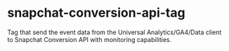 # snapchat-conversion-api-tag
Tag that send the event data from the Universal Analytics/GA4/Data client to Snapchat Conversion API with monitoring capabilities.
